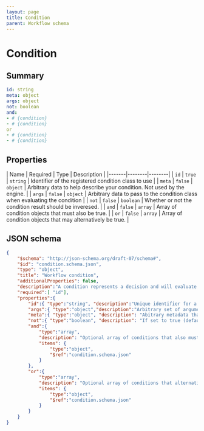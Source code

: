 ```yaml
---
layout: page
title: Condition
parent: Workflow schema
---
```


# Condition

## Summary

```yaml
id: string
meta: object
args: object
not: boolean
and:
- # {condition}
- # {condition}
or
- # {condition}
- # {condition}
```

## Properties

| Name | Required | Type | Description |
|-------|--------|--------|
| `id` | `true` | `string` | Identifier of the registered condition class to use  |
| `meta` | `false` | `object` | Arbitrary data to help describe your condition. Not used by the engine. |
| `args` | `false` | `object` | Arbitrary data to pass to the condition class when evaluating the condition |
| `not` | `false` | `boolean` | Whether or not the condition result should be inveresed. |
| `and` | `false` | `array` | Array of condition objects that must also be true. |
| `or` | `false` | `array` | Array of condition objects that may alternatively be true. |


## JSON schema

```json
{
    "$schema": "http://json-schema.org/draft-07/schema#",
    "$id": "condition.schema.json",
    "type": "object",
    "title": "Workflow condition",
    "additionalProperties": false,
    "description":"A condition represents a decision and will evaluate to either true or false when executed.",
    "required":[ "id"],
    "properties":{
        "id":{ "type":"string", "description":"Unique identifier for a condition evaluator that has been registered with the workflow engine." },
        "args":{ "type":"object","description":"Arbitrary set of arguments that will be passed to the condition handler." },
        "meta":{ "type":"object", "description": "Abitrary metadata that you may use to describe the condition." },
        "not":{ "type":"boolean", "description": "If set to true (default is false), condition must be false." },
        "and":{
            "type":"array",
            "description": "Optional array of conditions that also must evaluate true for the parent condition to be true",
            "items": {
                "type":"object",
                "$ref":"condition.schema.json"
            }
        },
        "or":{
            "type":"array",
            "description": "Optional array of conditions that alternatively can evaluate true for the parent condition to be true",
            "items": {
                "type":"object",
                "$ref":"condition.schema.json"
            }
        }
    }
}
```